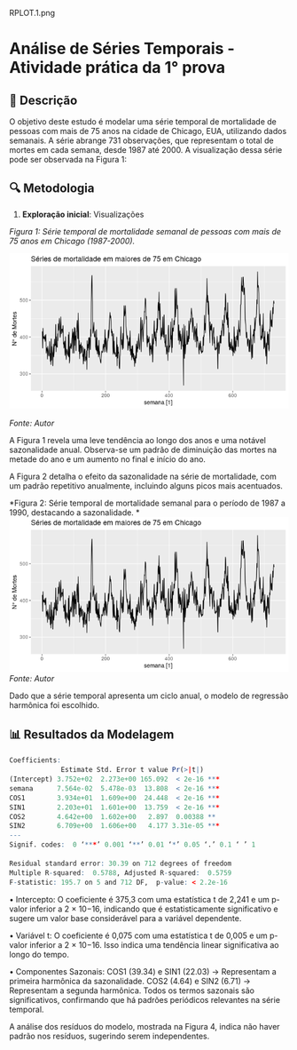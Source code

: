 
RPLOT.1.png

# Análise de Séries Temporais - Atividade prática da 1° prova

## 📌 Descrição
O objetivo deste estudo é modelar uma série temporal de mortalidade de pessoas com mais de 75 anos na cidade de Chicago, EUA, utilizando dados semanais. A série abrange 731 observações, que representam o total de mortes em cada semana, desde 1987 até 2000. A visualização dessa série pode ser observada na Figura 1:

## 🔍 Metodologia
1. **Exploração inicial**: Visualizações

*Figura 1: Série temporal de mortalidade semanal de pessoas com mais de 75 anos
em Chicago (1987-2000).*

![Gráfico de Séries Temporais](RPLOT.1.png)

*Fonte: Autor*

A Figura 1 revela uma leve tendência ao longo dos anos e uma notável sazonalidade anual. Observa-se um padrão de diminuição das mortes na metade do ano e um aumento no final e início do ano.

A Figura 2 detalha o efeito da sazonalidade na série de mortalidade, com um padrão repetitivo anualmente, incluindo alguns picos mais acentuados.
  
*Figura 2: Série temporal de mortalidade semanal para o período de 1987 a 1990,
destacando a sazonalidade. *
![Gráfico de Séries Temporais](RPLOT.1.png)
 *Fonte: Autor*

Dado que a série temporal apresenta um ciclo anual, o modelo de regressão
harmônica foi escolhido.

## 📊 Resultados da Modelagem

```r
Coefficients:
             Estimate Std. Error t value Pr(>|t|)    
(Intercept) 3.752e+02  2.273e+00 165.092  < 2e-16 ***
semana      7.564e-02  5.478e-03  13.808  < 2e-16 ***
COS1        3.934e+01  1.609e+00  24.448  < 2e-16 ***
SIN1        2.203e+01  1.601e+00  13.759  < 2e-16 ***
COS2        4.642e+00  1.602e+00   2.897  0.00388 ** 
SIN2        6.709e+00  1.606e+00   4.177 3.31e-05 ***
---
Signif. codes:  0 ‘***’ 0.001 ‘**’ 0.01 ‘*’ 0.05 ‘.’ 0.1 ‘ ’ 1

Residual standard error: 30.39 on 712 degrees of freedom
Multiple R-squared:  0.5788, Adjusted R-squared:  0.5759 
F-statistic: 195.7 on 5 and 712 DF,  p-value: < 2.2e-16
```

• Intercepto: O coeficiente é 375,3 com uma estatística t de 2,241 e um p-valor inferior a 2 × 10−16, indicando que é estatisticamente significativo e sugere um valor base considerável para a variável dependente.

• Variável t: O coeficiente é 0,075 com uma estatística t de 0,005 e um p-valor inferior a 2 × 10−16. Isso indica uma tendência linear significativa ao longo do tempo.

• Componentes Sazonais: COS1 (39.34) e SIN1 (22.03) → Representam a primeira harmônica da sazonalidade. COS2 (4.64) e SIN2 (6.71) → Representam a segunda harmônica. Todos os termos sazonais são significativos, confirmando que há padrões periódicos relevantes na série temporal.

A análise dos resíduos do modelo, mostrada na Figura 4, indica não haver padrão nos resíduos, sugerindo serem independentes.







